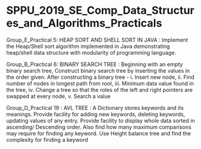 # SPPU_2019_SE_Comp_Data_Structures_and_Algorithms_Practicals

Group_E_Practical 5: HEAP SORT AND SHELL SORT IN JAVA : Implement the Heap/Shell sort algorithm implemented in Java demonstrating heap/shell
data structure with modularity of programming language.

Group_B_Practical 6: BINARY SEARCH TREE : Beginning with an empty binary search tree, Construct binary search tree by inserting the values in the order given. After constructing a binary tree - 
i. Insert new node, 
ii. Find number of nodes in longest path from root, 
iii. Minimum data value found in the tree, 
iv. Change a tree so that the roles of the left and right pointers are swapped at every node, 
v. Search a value

Group_D_Practical 19 : AVL TREE : A Dictionary stores keywords and its meanings. Provide facility for adding new
keywords, deleting keywords, updating values of any entry. Provide facility to display
whole data sorted in ascending/ Descending order. Also find how many maximum
comparisons may require for finding any keyword. Use Height balance tree and find the
complexity for finding a keyword



